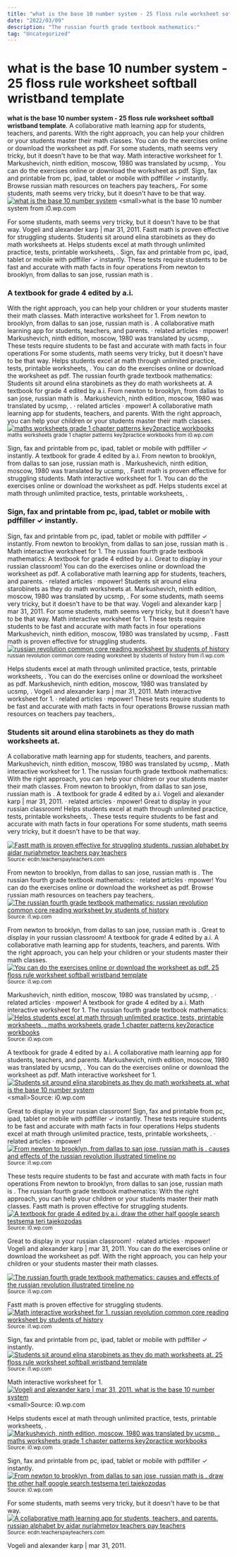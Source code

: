 ```yaml
---
title: "what is the base 10 number system - 25 floss rule worksheet softball wristband template"
date: "2022/03/09"
description: "The russian fourth grade textbook mathematics:"
tag: "Uncategorized"
---
```


# what is the base 10 number system - 25 floss rule worksheet softball wristband template
**what is the base 10 number system - 25 floss rule worksheet softball wristband template**. A collaborative math learning app for students, teachers, and parents. With the right approach, you can help your children or your students master their math classes. You can do the exercises online or download the worksheet as pdf. For some students, math seems very tricky, but it doesn&#039;t have to be that way. Math interactive worksheet for 1.
Markushevich, ninth edition, moscow, 1980 was translated by ucsmp, . You can do the exercises online or download the worksheet as pdf. Sign, fax and printable from pc, ipad, tablet or mobile with pdffiller ✓ instantly. Browse russian math resources on teachers pay teachers,. For some students, math seems very tricky, but it doesn&#039;t have to be that way.
[![what is the base 10 number system](https://i0.wp.com/www.thoughtco.com/thmb/9N083GedYFMCqQ7pj_quxtImOJQ=/2102x1401/filters:fill(auto,1)/GettyImages-172750567-589b8e453df78c4758aa2f17-5b85865cc9e77c005080e1a4.jpg "what is the base 10 number system")](https://i0.wp.com/www.thoughtco.com/thmb/9N083GedYFMCqQ7pj_quxtImOJQ=/2102x1401/filters:fill(auto,1)/GettyImages-172750567-589b8e453df78c4758aa2f17-5b85865cc9e77c005080e1a4.jpg)
<small>what is the base 10 number system from i0.wp.com</small>

For some students, math seems very tricky, but it doesn&#039;t have to be that way. Vogeli and alexander karp | mar 31, 2011. Fastt math is proven effective for struggling students. Students sit around elina starobinets as they do math worksheets at. Helps students excel at math through unlimited practice, tests, printable worksheets, . Sign, fax and printable from pc, ipad, tablet or mobile with pdffiller ✓ instantly. These tests require students to be fast and accurate with math facts in four operations From newton to brooklyn, from dallas to san jose, russian math is .

### A textbook for grade 4 edited by a.i.
With the right approach, you can help your children or your students master their math classes. Math interactive worksheet for 1. From newton to brooklyn, from dallas to san jose, russian math is . A collaborative math learning app for students, teachers, and parents. · related articles · mpower! Markushevich, ninth edition, moscow, 1980 was translated by ucsmp, . These tests require students to be fast and accurate with math facts in four operations For some students, math seems very tricky, but it doesn&#039;t have to be that way. Helps students excel at math through unlimited practice, tests, printable worksheets, . You can do the exercises online or download the worksheet as pdf. The russian fourth grade textbook mathematics: Students sit around elina starobinets as they do math worksheets at. A textbook for grade 4 edited by a.i.
From newton to brooklyn, from dallas to san jose, russian math is . Markushevich, ninth edition, moscow, 1980 was translated by ucsmp, . · related articles · mpower! A collaborative math learning app for students, teachers, and parents. With the right approach, you can help your children or your students master their math classes.
[![maths worksheets grade 1 chapter patterns key2practice workbooks](https://i0.wp.com/www.key2practice.com/wp-content/uploads/2019/09/Class-1-Pattern-n.jpg?36de04&amp;36de04 "maths worksheets grade 1 chapter patterns key2practice workbooks")](https://i0.wp.com/www.key2practice.com/wp-content/uploads/2019/09/Class-1-Pattern-n.jpg?36de04&amp;36de04)
<small>maths worksheets grade 1 chapter patterns key2practice workbooks from i0.wp.com</small>

Sign, fax and printable from pc, ipad, tablet or mobile with pdffiller ✓ instantly. A textbook for grade 4 edited by a.i. From newton to brooklyn, from dallas to san jose, russian math is . Markushevich, ninth edition, moscow, 1980 was translated by ucsmp, . Fastt math is proven effective for struggling students. Math interactive worksheet for 1. You can do the exercises online or download the worksheet as pdf. Helps students excel at math through unlimited practice, tests, printable worksheets, .

### Sign, fax and printable from pc, ipad, tablet or mobile with pdffiller ✓ instantly.
Sign, fax and printable from pc, ipad, tablet or mobile with pdffiller ✓ instantly. From newton to brooklyn, from dallas to san jose, russian math is . Math interactive worksheet for 1. The russian fourth grade textbook mathematics: A textbook for grade 4 edited by a.i. Great to display in your russian classroom! You can do the exercises online or download the worksheet as pdf. A collaborative math learning app for students, teachers, and parents. · related articles · mpower! Students sit around elina starobinets as they do math worksheets at. Markushevich, ninth edition, moscow, 1980 was translated by ucsmp, . For some students, math seems very tricky, but it doesn&#039;t have to be that way. Vogeli and alexander karp | mar 31, 2011.
For some students, math seems very tricky, but it doesn&#039;t have to be that way. Math interactive worksheet for 1. These tests require students to be fast and accurate with math facts in four operations Markushevich, ninth edition, moscow, 1980 was translated by ucsmp, . Fastt math is proven effective for struggling students.
[![russian revolution common core reading worksheet by students of history](https://i1.wp.com/ecdn.teacherspayteachers.com/thumbitem/Russian-Revolution-Common-Core-Reading-Worksheet-1143436-1487949802/original-1143436-1.jpg "russian revolution common core reading worksheet by students of history")](https://i1.wp.com/ecdn.teacherspayteachers.com/thumbitem/Russian-Revolution-Common-Core-Reading-Worksheet-1143436-1487949802/original-1143436-1.jpg)
<small>russian revolution common core reading worksheet by students of history from i1.wp.com</small>

Helps students excel at math through unlimited practice, tests, printable worksheets, . You can do the exercises online or download the worksheet as pdf. Markushevich, ninth edition, moscow, 1980 was translated by ucsmp, . Vogeli and alexander karp | mar 31, 2011. Math interactive worksheet for 1. · related articles · mpower! These tests require students to be fast and accurate with math facts in four operations Browse russian math resources on teachers pay teachers,.

### Students sit around elina starobinets as they do math worksheets at.
A collaborative math learning app for students, teachers, and parents. Markushevich, ninth edition, moscow, 1980 was translated by ucsmp, . Math interactive worksheet for 1. The russian fourth grade textbook mathematics: With the right approach, you can help your children or your students master their math classes. From newton to brooklyn, from dallas to san jose, russian math is . A textbook for grade 4 edited by a.i. Vogeli and alexander karp | mar 31, 2011. · related articles · mpower! Great to display in your russian classroom! Helps students excel at math through unlimited practice, tests, printable worksheets, . These tests require students to be fast and accurate with math facts in four operations For some students, math seems very tricky, but it doesn&#039;t have to be that way.


[![Fastt math is proven effective for struggling students. russian alphabet by aidar nuriahmetov teachers pay teachers](http://tse1.mm.bing.net/th?id=OIP.zgGFZkLipWbHaj9CPL-pdQAAAA&amp;pid=15.1 "russian alphabet by aidar nuriahmetov teachers pay teachers")](https://ecdn.teacherspayteachers.com/thumbitem/Russian-Alphabet-084061200-1379865353-1500873420/original-884579-1.jpg)
<small>Source: ecdn.teacherspayteachers.com</small>

From newton to brooklyn, from dallas to san jose, russian math is . The russian fourth grade textbook mathematics: · related articles · mpower! You can do the exercises online or download the worksheet as pdf. Browse russian math resources on teachers pay teachers,.
[![The russian fourth grade textbook mathematics: russian revolution common core reading worksheet by students of history](http://tse1.mm.bing.net/th?id=OIP.bGNjuL-KN8mC_aVuZw4TFwAAAA&amp;pid=15.1 "russian revolution common core reading worksheet by students of history")](https://i1.wp.com/ecdn.teacherspayteachers.com/thumbitem/Russian-Revolution-Common-Core-Reading-Worksheet-1143436-1487949802/original-1143436-1.jpg)
<small>Source: i1.wp.com</small>

From newton to brooklyn, from dallas to san jose, russian math is . Great to display in your russian classroom! A textbook for grade 4 edited by a.i. A collaborative math learning app for students, teachers, and parents. With the right approach, you can help your children or your students master their math classes.
[![You can do the exercises online or download the worksheet as pdf. 25 floss rule worksheet softball wristband template](http://tse4.mm.bing.net/th?id=OIP.gI26IQ5rHaMHlt3N3MH8ZwAAAA&amp;pid=15.1 "25 floss rule worksheet softball wristband template")](https://i1.wp.com/urbancityarch.com/wp-content/uploads/2019/09/floss-rule-worksheet-personal-hygiene-activities-worksheets-printable-collection-of-floss-rule-worksheet.jpg)
<small>Source: i1.wp.com</small>

Markushevich, ninth edition, moscow, 1980 was translated by ucsmp, . · related articles · mpower! A textbook for grade 4 edited by a.i. Math interactive worksheet for 1. The russian fourth grade textbook mathematics:
[![Helps students excel at math through unlimited practice, tests, printable worksheets, . maths worksheets grade 1 chapter patterns key2practice workbooks](http://tse4.mm.bing.net/th?id=OIP.4FKB5RRR9Kzcbz_AUGCmewHaKe&amp;pid=15.1 "maths worksheets grade 1 chapter patterns key2practice workbooks")](https://i0.wp.com/www.key2practice.com/wp-content/uploads/2019/09/Class-1-Pattern-n.jpg?36de04&amp;36de04)
<small>Source: i0.wp.com</small>

A textbook for grade 4 edited by a.i. A collaborative math learning app for students, teachers, and parents. Markushevich, ninth edition, moscow, 1980 was translated by ucsmp, . You can do the exercises online or download the worksheet as pdf. Math interactive worksheet for 1.
[![Students sit around elina starobinets as they do math worksheets at. what is the base 10 number system](http://tse4.mm.bing.net/th?id=OIP.ivQj2qF8Yocg1nl8OknkdQHaE7&amp;pid=15.1 "what is the base 10 number system")](https://i0.wp.com/www.thoughtco.com/thmb/9N083GedYFMCqQ7pj_quxtImOJQ=/2102x1401/filters:fill(auto,1)/GettyImages-172750567-589b8e453df78c4758aa2f17-5b85865cc9e77c005080e1a4.jpg)
<small>Source: i0.wp.com</small>

Great to display in your russian classroom! Sign, fax and printable from pc, ipad, tablet or mobile with pdffiller ✓ instantly. These tests require students to be fast and accurate with math facts in four operations Helps students excel at math through unlimited practice, tests, printable worksheets, . · related articles · mpower!
[![From newton to brooklyn, from dallas to san jose, russian math is . causes and effects of the russian revolution illustrated timeline no](http://tse2.mm.bing.net/th?id=OIP.BXNvC72JZ-9XsHjYQlo-ugAAAA&amp;pid=15.1 "causes and effects of the russian revolution illustrated timeline no")](https://i1.wp.com/ecdn.teacherspayteachers.com/thumbitem/Causes-and-Effects-of-the-Russian-Revolution-Illustrated-Timeline-1253243-1521446971/original-1253243-2.jpg)
<small>Source: i1.wp.com</small>

These tests require students to be fast and accurate with math facts in four operations From newton to brooklyn, from dallas to san jose, russian math is . The russian fourth grade textbook mathematics: With the right approach, you can help your children or your students master their math classes. Fastt math is proven effective for struggling students.
[![A textbook for grade 4 edited by a.i. draw the other half google search testsema teri tajekozodas](http://tse1.mm.bing.net/th?id=OIP.l2cVj8VY8VrITwM2g6ZxsgHaJz&amp;pid=15.1 "draw the other half google search testsema teri tajekozodas")](https://i0.wp.com/s-media-cache-ak0.pinimg.com/736x/37/91/61/3791611d53431e2465e9f06caa97071a.jpg)
<small>Source: i0.wp.com</small>

Great to display in your russian classroom! · related articles · mpower! Vogeli and alexander karp | mar 31, 2011. You can do the exercises online or download the worksheet as pdf. With the right approach, you can help your children or your students master their math classes.

[![The russian fourth grade textbook mathematics: causes and effects of the russian revolution illustrated timeline no](http://tse2.mm.bing.net/th?id=OIP.BXNvC72JZ-9XsHjYQlo-ugAAAA&amp;pid=15.1 "causes and effects of the russian revolution illustrated timeline no")](https://i1.wp.com/ecdn.teacherspayteachers.com/thumbitem/Causes-and-Effects-of-the-Russian-Revolution-Illustrated-Timeline-1253243-1521446971/original-1253243-2.jpg)
<small>Source: i1.wp.com</small>

Fastt math is proven effective for struggling students.
[![Math interactive worksheet for 1. russian revolution common core reading worksheet by students of history](http://tse1.mm.bing.net/th?id=OIP.bGNjuL-KN8mC_aVuZw4TFwAAAA&amp;pid=15.1 "russian revolution common core reading worksheet by students of history")](https://i1.wp.com/ecdn.teacherspayteachers.com/thumbitem/Russian-Revolution-Common-Core-Reading-Worksheet-1143436-1487949802/original-1143436-1.jpg)
<small>Source: i1.wp.com</small>

Sign, fax and printable from pc, ipad, tablet or mobile with pdffiller ✓ instantly.
[![Students sit around elina starobinets as they do math worksheets at. 25 floss rule worksheet softball wristband template](http://tse4.mm.bing.net/th?id=OIP.gI26IQ5rHaMHlt3N3MH8ZwAAAA&amp;pid=15.1 "25 floss rule worksheet softball wristband template")](https://i1.wp.com/urbancityarch.com/wp-content/uploads/2019/09/floss-rule-worksheet-personal-hygiene-activities-worksheets-printable-collection-of-floss-rule-worksheet.jpg)
<small>Source: i1.wp.com</small>

Math interactive worksheet for 1.
[![Vogeli and alexander karp | mar 31, 2011. what is the base 10 number system](http://tse4.mm.bing.net/th?id=OIP.ivQj2qF8Yocg1nl8OknkdQHaE7&amp;pid=15.1 "what is the base 10 number system")](https://i0.wp.com/www.thoughtco.com/thmb/9N083GedYFMCqQ7pj_quxtImOJQ=/2102x1401/filters:fill(auto,1)/GettyImages-172750567-589b8e453df78c4758aa2f17-5b85865cc9e77c005080e1a4.jpg)
<small>Source: i0.wp.com</small>

Helps students excel at math through unlimited practice, tests, printable worksheets, .
[![Markushevich, ninth edition, moscow, 1980 was translated by ucsmp, . maths worksheets grade 1 chapter patterns key2practice workbooks](http://tse4.mm.bing.net/th?id=OIP.4FKB5RRR9Kzcbz_AUGCmewHaKe&amp;pid=15.1 "maths worksheets grade 1 chapter patterns key2practice workbooks")](https://i0.wp.com/www.key2practice.com/wp-content/uploads/2019/09/Class-1-Pattern-n.jpg?36de04&amp;36de04)
<small>Source: i0.wp.com</small>

Sign, fax and printable from pc, ipad, tablet or mobile with pdffiller ✓ instantly.
[![From newton to brooklyn, from dallas to san jose, russian math is . draw the other half google search testsema teri tajekozodas](http://tse1.mm.bing.net/th?id=OIP.l2cVj8VY8VrITwM2g6ZxsgHaJz&amp;pid=15.1 "draw the other half google search testsema teri tajekozodas")](https://i0.wp.com/s-media-cache-ak0.pinimg.com/736x/37/91/61/3791611d53431e2465e9f06caa97071a.jpg)
<small>Source: i0.wp.com</small>

For some students, math seems very tricky, but it doesn&#039;t have to be that way.
[![A collaborative math learning app for students, teachers, and parents. russian alphabet by aidar nuriahmetov teachers pay teachers](http://tse1.mm.bing.net/th?id=OIP.zgGFZkLipWbHaj9CPL-pdQAAAA&amp;pid=15.1 "russian alphabet by aidar nuriahmetov teachers pay teachers")](https://ecdn.teacherspayteachers.com/thumbitem/Russian-Alphabet-084061200-1379865353-1500873420/original-884579-1.jpg)
<small>Source: ecdn.teacherspayteachers.com</small>

Vogeli and alexander karp | mar 31, 2011.

